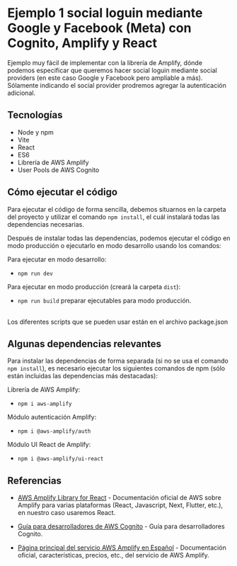 # Ejemplo 1 social loguin mediante Google y Facebook (Meta) con Cognito, Amplify y React

Ejemplo muy fácil de implementar con la librería de Amplify, dónde podemos especificar que queremos hacer social loguin mediante social providers (en este caso Google y Facebook pero ampliable a más). 
Sólamente indicando el social provider prodremos agregar la autenticación adicional.


## Tecnologías 

* Node y npm
* Vite
* React
* ES6
* Librería de AWS Amplify
* User Pools de AWS Cognito


## Cómo ejecutar el código

Para ejecutar el código de forma sencilla, debemos situarnos en la carpeta del proyecto y utilizar el comando `npm install`, el cuál instalará todas las dependencias necesarias.

Después de instalar todas las dependencias, podemos ejecutar el código en modo producción o ejecutarlo en modo desarrollo usando los comandos:

Para ejecutar en modo desarrollo:
* `npm run dev`   

Para ejecutar en modo producción (creará la carpeta `dist`):
* `npm run build`   preparar ejecutables para modo producción.

<br/>
Los diferentes scripts que se pueden usar están en el archivo package.json


## Algunas dependencias relevantes 

Para instalar las dependencias de forma separada (si no se usa el comando `npm install`), es necesario ejecutar los siguientes comandos de npm (sólo están incluidas las dependencias más destacadas):

Librería de AWS Amplify:

* `npm i aws-amplify`  

Módulo autenticación Amplify:

* `npm i @aws-amplify/auth` 

Módulo UI React de Amplify:

* `npm i @aws-amplify/ui-react`


## Referencias

- [AWS Amplify Library for React](https://docs.amplify.aws/react/how-amplify-works) - Documentación oficial de AWS sobre Amplify para varias plataformas (React, Javascript, Next, Flutter, etc.), en nuestro caso usaremos React.

- [Guía para desarrolladores de AWS Cognito](https://docs.aws.amazon.com/es_es/cognito/latest/developerguide/what-is-amazon-cognito.html) - Guía para desarrolladores Cognito.

- [Página principal del servicio AWS Amplify en Español](https://aws.amazon.com/es/amplify) - Documentación oficial, características, precios, etc., del servicio de AWS Amplify.